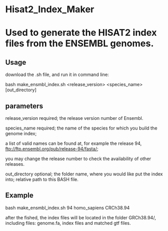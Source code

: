 # Hisat2_Index_Maker
# Used to generate the HISAT2 index files from the ENSEMBL genomes.
## Usage
download the .sh file, and run it in command line:

bash make_ensmbl_index.sh <release_version> <species_name> [out_directory]

## parameters
release_version <integer> required; the release version number of Ensembl.
  
species_name <string> required; the name of the species for which you build the genome index;
  
  a list of valid names can be found at, for example the release 94, ftp://ftp.ensembl.org/pub/release-94/fasta/;
  
  you may change the release number to check the availability of other releases.
  
out_directory optional; the folder name, where you would like put the index into; relative path to this BASH file.

## Example
  bash make_ensmbl_index.sh 94 homo_sapiens CRCh38.94 
  
  after the fished, the index files will be located in the folder GRCh38.94/, including files: genome.fa, index files and matched gtf files.
